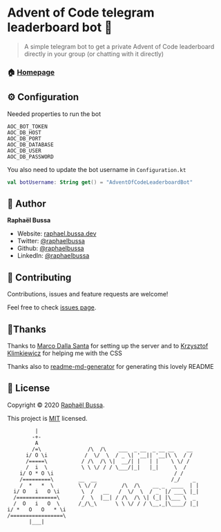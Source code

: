# Advent of Code telegram leaderboard bot 👋

> A simple telegram bot to get a private Advent of Code leaderboard directly in your group (or chatting with it directly)

### 🏠 [Homepage](https://aoc2020.bussa.dev)

## ⚙️ Configuration

Needed properties to run the bot

```
AOC_BOT_TOKEN
AOC_DB_HOST
AOC_DB_PORT
AOC_DB_DATABASE
AOC_DB_USER
AOC_DB_PASSWORD
```

You also need to update the bot username in `Configuration.kt`

```kotlin
val botUsername: String get() = "AdventOfCodeLeaderboardBot"
```

## 👤 Author

**Raphaël Bussa**

* Website: [raphael.bussa.dev](https://raphael.bussa.dev)
* Twitter: [@raphaelbussa](https://twitter.com/raphaelbussa)
* Github: [@raphaelbussa](https://github.com/raphaelbussa)
* LinkedIn: [@raphaelbussa](https://linkedin.com/in/raphaelbussa)

## 🤝 Contributing

Contributions, issues and feature requests are welcome!

Feel free to check [issues page](https://github.com/raphaelbussa/advent-of-code-leaderboard-bot/issues).

## 🙏Thanks

Thanks to [Marco Dalla Santa](https://github.com/underscore69) for setting up the server and to [Krzysztof Klimkiewicz](https://github.com/krzkz94) for helping me with the CSS

Thanks also to [readme-md-generator](https://github.com/kefranabg/readme-md-generator) for generating this lovely README

## 📝 License

Copyright © 2020 [Raphaël Bussa](https://github.com/raphaelbussa).

This project is [MIT](https://github.com/raphaelbussa/advent-of-code-leaderboard-bot/blob/main/LICENSE.md) licensed.

```
         |
        -+-
         A
        /=\               /\  /\    ___  _ __  _ __ __    __
      i/ O \i            /  \/  \  / _ \| '__|| '__|\ \  / /
      /=====\           / /\  /\ \|  __/| |   | |    \ \/ /
      /  i  \           \ \ \/ / / \___/|_|   |_|     \  /
    i/ O * O \i                                       / /
    /=========\        __  __                        /_/    _
    /  *   *  \        \ \/ /        /\  /\    __ _  ____  | |
  i/ O   i   O \i       \  /   __   /  \/  \  / _` |/ ___\ |_|
  /=============\       /  \  |__| / /\  /\ \| (_| |\___ \  _
  /  O   i   O  \      /_/\_\      \ \ \/ / / \__,_|\____/ |_|
i/ *   O   O   * \i
/=================\
       |___|
```
